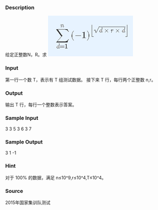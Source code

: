 
### Description
给定正整数N，R。求
![](/JudgeOnline/upload/201412/aa.PNG)


### Input
第一行一个数 T，表示有 T 组测试数据。
接下来 T 行，每行两个正整数 n,r。


### Output
输出 T 行，每行一个整数表示答案。


### Sample Input
3
3 5
3 6
3 7
### Sample Output
3
1
-1
### Hint
对于 100% 的数据，满足 n≤10^9,r≤10^4,T≤10^4。

### Source
2015年国家集训队测试